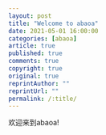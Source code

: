 ```yaml
---
layout: post
title: "Welcome to abaoa"
date: 2021-05-01 16:00:00
categories: [abaoa]
article: true
published: true
comments: true
copyright: true
original: true
reprintAuthor: ""
reprintUrl: ""
permalink: /:title/
---
```


欢迎来到abaoa!
